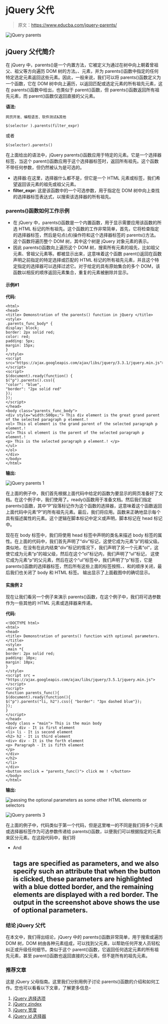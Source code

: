 # jQuery 父代

> 原文：<https://www.educba.com/jquery-parents/>

![jQuery parents](img/e21a2639b54bd05cbe88c6400bedc534.png)



## jQuery 父代简介

在 jQuery 中，parents()是一个内置方法，它被定义为通过在树中向上朝着曾祖父、祖父等方向遍历 DOM 树的方法。、元素，并为 parents()函数中指定的任何特定选定元素返回这些元素。因此，一般来说，我们可以将 parents()函数定义为一个函数，它在 DOM 树中向上遍历，以返回匹配或选定元素的所有祖先元素，这在 parents()函数中给出，也类似于 parent()函数，但 parents()函数返回所有祖先元素，而 parent()函数仅返回直接的父元素。

**语法:**

<small>网页开发、编程语言、软件测试&其他</small>

```
$(selector ).parents(filter_expr)
```

或者

```
$(selector).parents()
```

在上面给出的语法中，jQuery parents()函数应用于特定的元素。它是一个选择器标签，当这个 parent()函数应用于这个选择器标签时，返回所有祖先。这个函数不带任何参数，但仍然被认为是可选的。

*   选择器:在这里，选择器什么都不是，但它是一个 HTML 元素或标签，我们希望返回该元素的祖先或祖父元素。
*   **filter_expr:** 这是该函数中的一个可选参数，用于指定在 DOM 树中向上查找的选择器标签表达式，以搜索该选择器的所有祖先。

### parents()函数如何工作示例

*   在 jQuery 中，parents()函数是一个内置函数，用于显示需要应用该函数的所选 HTML 标记的所有祖先。这个函数的工作非常简单，首先，它将检查指定的选择器标签，然后是句点(点)操作符和这个选择器标签的 parents()方法。这个函数将遍历整个 DOM 树，其中这个树是 jQuery 对象元素的表示。
*   因此 parents()函数向上遍历这个 DOM 树，搜索所有元素的祖先，比如祖父元素、曾祖父元素等。都被显示出来，这意味着这个函数 parent()返回在函数声明之前指定的特定选择或匹配的 HTML 标记的所有祖先元素，并且这个特定指定的选择器可以选择过滤它。对于给定的具有原始集合的多个 DOM，该函数以相反的顺序返回元素集合，重复的元素被删除并显示。

#### 示例#1

**代码:**

```
<html>
<head>
<title> Demonstration of the parents() function in jQuery </title>
<style>
.parents_func_body* {
display: block;
border: 2px solid red;
color: red;
padding: 5px;
margin: 15px;
}
</style>
<script
src="https://ajax.googleapis.com/ajax/libs/jquery/3.3.1/jquery.min.js">
</script>
<script>
$(document).ready(function() {
$("p").parents().css({
"color": "blue",
"border": "2px solid red"
});
});
</script>
</head>
<body class="parents_func_body">
<div style="width:500px;"> This div element is the great grand parent of the selected paragraph p element.!
<ol> This ol element is the grand parent of the selected paragraph p element.!
<ul> This ul element is the parent of the selected paragraph p element.!
<p> This is the selected paragraph p element.! </p>
</ul>
</ol>
</div>
</body>
</html>
```

**输出:**

![jQuery parents 1](img/bcd96ba6378b78e1f57cf1b985ce6e29.png)



在上面的例子中，我们首先根据上面代码中给定的函数为要显示的网页准备好了文档。在这个例子中，我们使用了。ready()函数用于准备文档。然后我们指定 parents()函数，其中“P”段落标记作为这个函数的选择器，这意味着这个函数返回上面代码中元素“P”的所有祖先元素。最后，我们将应用。函数来正确地显示每个具有描述属性的元素。这个逻辑在脚本标记中定义或声明，脚本标记在 head 标记中。

现在在 body 标签中，我们将使用 head 标签中声明的类名来描述 body 标签的属性。在上面的代码中，我们首先声明了“div”标记，这使它成为元素“p”的祖父级。类似地，在没有在此内结束“div”标记的情况下，我们声明了另一个元素“ol”，这使它成为元素“p”的祖父级，然后在这个“ol”标记内，我们声明了“ul”标记， 这使它成为元素“p”的父元素，然后在这个“ul”标签中，我们声明了“p”标签，它是 parents()函数的选择器标签，然后所有这些上面的标签按照、、和的顺序关闭，最后我们也关闭了 body 和 HTML 标签。 输出显示了上面截图中的确切显示。

#### 实施例 2

现在让我们看另一个例子来演示 parents()函数，在这个例子中，我们将可选参数作为一些其他的 HTML 元素或选择器来传递。

**代码:**

```
<!DOCTYPE html>
<html>
<head>
<title> Demonstration of parents() function with optional parameters. </title>
<style>
.main *{
border: 2px solid red;
padding: 10px;
margin: 10px;
}
</style>
<script src = "https://ajax.googleapis.com/ajax/libs/jquery/3.5.1/jquery.min.js"></script>
<script>
function parents_func(){
$(document).ready(function(){
$("p").parents("li, h2").css({ "border": "3px dashed blue"});
});
}
</script>
</head>
<body class = "main"> This is the main body
<div> div - It is first element
<li> li - It is second element
<h2> h2 - It is third element
<div> div - It is the forth element
<p> Paragraph - It is fifth element
</p>
</div>
</h2>
</li>
</div>
<button onclick = "parents_func()"> click me ! </button>
</body>
</html>
```

**输出:**

![passing the optional parameters as some other HTML elements or selectors](img/9e5fd747d15a9bb945a24304717ab29b.png)



![jQuery parents 3](img/ae5fcf5e89938e4913eca18000f46fb2.png)



在上面的例子中，代码类似于第一个代码，但是这里唯一的不同是我们将多个元素或选择器标签作为可选参数传递给 parents()函数，以便我们可以根据指定的元素来区分元素。在这段代码中，我们将

*   And

    ## tags are specified as parameters, and we also specify such an attribute that when the button is clicked, these parameters are highlighted with a blue dotted border, and the remaining elements are displayed with a red border. The output in the screenshot above shows the use of optional parameters.

### 结论 jQuery 父代

在本文中，我们得出结论，jQuery 中的 parents()函数非常简单，用于搜索或遍历 DOM 树，DOM 树由各种元素组成，可以找到父元素，以帮助任何开发人员轻松纠正或升级任何细节。类似于这个 parent()函数，它返回任何选定元素的所有祖先元素，甚至 parent()函数也返回直接的父元素，但不是所有的祖先元素。

### 推荐文章

这是 jQuery 父母指南。这里我们分别用例子讨论 parents()函数的介绍和如何工作。您也可以看看以下文章，了解更多信息–

1.  [jQuery 选择选项](https://www.educba.com/jquery-select-option/)
2.  [jQuery zindex](https://www.educba.com/jquery-zindex/)
3.  [jQuery 宽度](https://www.educba.com/jquery-width/)
4.  [jQuery id 选择器](https://www.educba.com/jquery-id-selector/)





